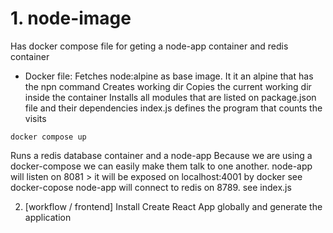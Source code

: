# 1. node-image 

Has docker compose file for geting a node-app container and redis container

- Docker file:
Fetches node:alpine as base image. It it an alpine that has the npn command
Creates working dir
Copies the current working dir inside the container
Installs all modules that are listed on package.json file and their dependencies
index.js defines the program that counts the visits

```
docker compose up
```
Runs a redis database container and a node-app
Because we are using a docker-compose we can easily make them talk to one another.
node-app will listen on 8081 > it will be exposed on localhost:4001 by docker see docker-copose
node-app will connect to redis on 8789. see index.js

2. [workflow / frontend]
Install Create React App globally and generate the application